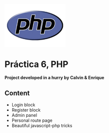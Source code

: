 <img src="https://raw.githubusercontent.com/edroque93/PHPpr6/master/img/php-logo.png" alt="Drawing" width="200px" align="middle" style="text-align: center;" />

Práctica 6, PHP
======

**Project developed in a hurry by Calvin & Enrique**

Content
------
- Login block
- Register block
- Admin panel
- Personal route page
- Beautiful javascript-php tricks
